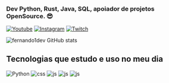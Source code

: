 ### Dev Python, Rust, Java, SQL, apoiador de projetos OpenSource. 😎


[![Youtube](https://img.shields.io/badge/YouTube-FF0000?style=for-the-badge&logo=youtube&logoColor=white)](https://youtube.com/@fernando1dev)
[![Instagram](https://img.shields.io/badge/Instagram-E4405F?style=for-the-badge&logo=instagram&logoColor=white)](https://instagram.com/fernando1dev)
[![Twitch](https://img.shields.io/badge/Twitch-9146FF?style=for-the-badge&logo=twitch&logoColor=white)](https://twitch.tv/fernando1dev)

![fernando1dev GitHub stats](https://github-readme-stats.vercel.app/api?username=fernando1dev&show_icons=true&theme=dracula&count_private=true)

## Tecnologias que estudo e uso no meu dia
<div style="display: inline_block">
  <img align="center" alt="Python" src="https://img.shields.io/badge/Python-14354C?style=for-the-badge&logo=python&logoColor=white" />
  <img align="center" alt="css" src="https://img.shields.io/badge/Rust-000000?style=for-the-badge&logo=rust&logoColor=white" />
  <img align="center" alt="js" src="https://img.shields.io/badge/Java-ED8B00?style=for-the-badge&logo=openjdk&logoColor=white" />
  <img align="center" alt="js" src="https://img.shields.io/badge/MySQL-00000F?style=for-the-badge&logo=mysql&logoColor=white" />
   <img align="center" alt="js" src="https://img.shields.io/badge/Linux-FCC624?style=for-the-badge&logo=linux&logoColor=black" />

</div><br/>
